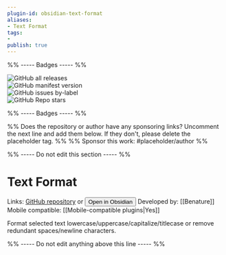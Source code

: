 ```yaml
---
plugin-id: obsidian-text-format
aliases:
- Text Format
tags: 
- 
publish: true
---
```


%% ----- Badges ----- %%

![GitHub all releases](https://img.shields.io/github/downloads/Benature/obsidian-text-format/total?color=573E7A&logo=github&style=for-the-badge)   
![GitHub manifest version](https://img.shields.io/github/manifest-json/v/Benature/obsidian-text-format?color=573E7A&logo=github&style=for-the-badge)   
![GitHub issues by-label](https://img.shields.io/github/issues/Benature/obsidian-text-format/help%20wanted?color=573E7A&logo=github&style=for-the-badge)   
![GitHub Repo stars](https://img.shields.io/github/stars/Benature/obsidian-text-format?color=573E7A&logo=github&style=for-the-badge)

%% ----- Badges ----- %%

%% Does the repository or author have any sponsoring links? Uncomment the next line and add them below. If they don't, please delete the placeholder tag. %%
%% Sponsor this work: #placeholder/author %%

%% ----- Do not edit this section ----- %%

# Text Format

Links: [GitHub repository](https://github.com/Benature/obsidian-text-format) or [<button id=HH>Open in Obsidian</button>](obsidian://goto-plugin?id=obsidian-text-format)
Developed by: [[Benature]]
Mobile compatible: [[Mobile-compatible plugins|Yes]]

Format selected text lowercase/uppercase/capitalize/titlecase or remove redundant spaces/newline characters.

%% ----- Do not edit anything above this line ----- %% 
